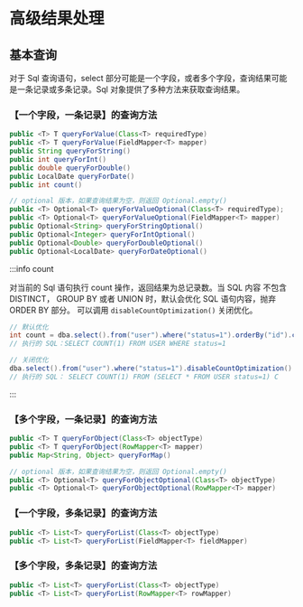 # 高级结果处理

## 基本查询

对于 Sql 查询语句，select 部分可能是一个字段，或者多个字段，查询结果可能是一条记录或多条记录。Sql 对象提供了多种方法来获取查询结果。

### 【一个字段，一条记录】的查询方法

```java
public <T> T queryForValue(Class<T> requiredType)
public <T> T queryForValue(FieldMapper<T> mapper)
public String queryForString()
public int queryForInt()
public double queryForDouble()
public LocalDate queryForDate()
public int count()

// optional 版本，如果查询结果为空，则返回 Optional.empty()
public <T> Optional<T> queryForValueOptional(Class<T> requiredType);
public <T> Optional<T> queryForValueOptional(FieldMapper<T> mapper)
public Optional<String> queryForStringOptional()
public Optional<Integer> queryForIntOptional()
public Optional<Double> queryForDoubleOptional()
public Optional<LocalDate> queryForDateOptional()
```

:::info count

对当前的 Sql 语句执行 count 操作，返回结果为总记录数。当 SQL 内容 不包含 DISTINCT， GROUP BY 或者 UNION 时，默认会优化 SQL 语句内容，抛弃 ORDER BY 部分。
可以调用 `disableCountOptimization()` 关闭优化。

```java
// 默认优化
int count = dba.select().from("user").where("status=1").orderBy("id").count();
// 执行的 SQL：SELECT COUNT(1) FROM USER WHERE status=1

// 关闭优化
dba.select().from("user").where("status=1").disableCountOptimization().count();
// 执行的 SQL： SELECT COUNT(1) FROM (SELECT * FROM USER status=1) C
```

:::

### 【多个字段，一条记录】的查询方法

```java
public <T> T queryForObject(Class<T> objectType)
public <T> T queryForObject(RowMapper<T> mapper)
public Map<String, Object> queryForMap()

// optional 版本，如果查询结果为空，则返回 Optional.empty()
public <T> Optional<T> queryForObjectOptional(Class<T> objectType)
public <T> Optional<T> queryForObjectOptional(RowMapper<T> mapper)
```

### 【一个字段，多条记录】的查询方法

```java
public <T> List<T> queryForList(Class<T> objectType)
public <T> List<T> queryForList(FieldMapper<T> fieldMapper)
```

### 【多个字段，多条记录】的查询方法

```java
public <T> List<T> queryForList(Class<T> objectType)
public <T> List<T> queryForList(RowMapper<T> rowMapper)
```
